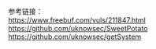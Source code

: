 

参考链接：  
https://www.freebuf.com/vuls/211847.html  
https://github.com/uknowsec/SweetPotato  
https://github.com/uknowsec/getSystem
